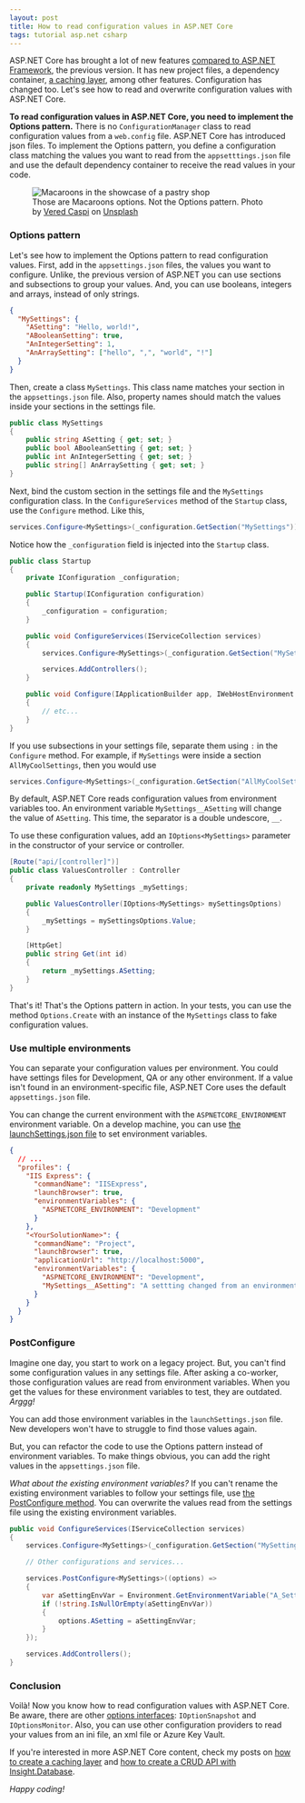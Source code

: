 ```yaml
---
layout: post
title: How to read configuration values in ASP.NET Core
tags: tutorial asp.net csharp
---
```


ASP.NET Core has brought a lot of new features [compared to ASP.NET Framework](https://canro91.github.io/2020/03/23/GuideToNetCore/), the previous version. It has new project files, a dependency container, [a caching layer](https://canro91.github.io/2020/06/29/HowToAddACacheLayer/), among other features. Configuration has changed too. Let's see how to read and overwrite configuration values with ASP.NET Core.

**To read configuration values in ASP.NET Core, you need to implement the Options pattern.** There is no `ConfigurationManager` class to read configuration values from a `web.config` file. ASP.NET Core has introduced json files. To implement the Options pattern, you define a configuration class matching the values you want to read from the `appsetttings.json` file and use the default dependency container to receive the read values in your code.

<figure>
<img src="https://images.unsplash.com/photo-1589210212007-20415bd621b1?ixlib=rb-1.2.1&q=80&fm=jpg&crop=entropy&cs=tinysrgb&w=800&h=400&fit=crop" alt="Macaroons in the showcase of a pastry shop" />

<figcaption>Those are Macaroons options. Not the Options pattern. <span>Photo by <a href="https://unsplash.com/@veredcc?utm_source=unsplash&amp;utm_medium=referral&amp;utm_content=creditCopyText">Vered Caspi</a> on <a href="https://unsplash.com/s/photos/choices?utm_source=unsplash&amp;utm_medium=referral&amp;utm_content=creditCopyText">Unsplash</a></span></figcaption>
</figure>

### Options pattern

Let's see how to implement the Options pattern to read configuration values. First, add in the `appsettings.json` files, the values you want to configure. Unlike, the previous version of ASP.NET you can use sections and subsections to group your values. And, you can use booleans, integers and arrays, instead of only strings.

```json
{
  "MySettings": {
    "ASetting": "Hello, world!",
    "ABooleanSetting": true,
    "AnIntegerSetting": 1,
    "AnArraySetting": ["hello", ",", "world", "!"]
  }
}
```

Then, create a class `MySettings`. This class name matches your section in the `appsettings.json` file. Also, property names should match the values inside your sections in the settings file.

```csharp
public class MySettings
{
    public string ASetting { get; set; }
    public bool ABooleanSetting { get; set; }
    public int AnIntegerSetting { get; set; }
    public string[] AnArraySetting { get; set; }
}
```

Next, bind the custom section in the settings file and the `MySettings` configuration class. In the `ConfigureServices` method of the `Startup` class, use the `Configure` method. Like this, 

```csharp
services.Configure<MySettings>(_configuration.GetSection("MySettings"));
```

Notice how the `_configuration` field is injected into the `Startup` class.

```csharp
public class Startup
{
    private IConfiguration _configuration;

    public Startup(IConfiguration configuration)
    {
        _configuration = configuration;
    }

    public void ConfigureServices(IServiceCollection services)
    {
        services.Configure<MySettings>(_configuration.GetSection("MySettings"));

        services.AddControllers();
    }

    public void Configure(IApplicationBuilder app, IWebHostEnvironment env)
    {
        // etc...
    }
}
```

If you use subsections in your settings file, separate them using `:` in the `Configure` method. For example, if  `MySettings` were inside a section `AllMyCoolSettings`, then you would use 

```csharp
services.Configure<MySettings>(_configuration.GetSection("AllMyCoolSettings:MySettings"));
```

By default, ASP.NET Core reads configuration values from environment variables too. An environment variable `MySettings__ASetting` will change the value of `ASetting`. This time, the separator is a double undescore, `__`.

To use these configuration values, add an `IOptions<MySettings>` parameter in the constructor of your service or controller.

```csharp
[Route("api/[controller]")]
public class ValuesController : Controller
{
    private readonly MySettings _mySettings;

    public ValuesController(IOptions<MySettings> mySettingsOptions)
    {
        _mySettings = mySettingsOptions.Value;
    }

    [HttpGet]
    public string Get(int id)
    {
        return _mySettings.ASetting;
    }
}
```

That's it! That's the Options pattern in action. In your tests, you can use the method `Options.Create` with an instance of the `MySettings` class to fake configuration values.

### Use multiple environments

You can separate your configuration values per environment. You could have settings files for Development, QA or any other environment. If a value isn't found in an environment-specific file, ASP.NET Core uses the default `appsettings.json` file.

You can change the current environment with the `ASPNETCORE_ENVIRONMENT` environment variable. On a develop machine, you can use [the launchSettings.json file](https://docs.microsoft.com/en-us/aspnet/core/fundamentals/environments?view=aspnetcore-3.1#development-and-launchsettingsjson) to set environment variables.

```json
{
  // ...
  "profiles": {
    "IIS Express": {
      "commandName": "IISExpress",
      "launchBrowser": true,
      "environmentVariables": {
        "ASPNETCORE_ENVIRONMENT": "Development"
      }
    },
    "<YourSolutionName>": {
      "commandName": "Project",
      "launchBrowser": true,
      "applicationUrl": "http://localhost:5000",
      "environmentVariables": {
        "ASPNETCORE_ENVIRONMENT": "Development",
        "MySettings__ASetting": "A settting changed from an environment var"
      }
    }
  }
}
```

### PostConfigure

Imagine one day, you start to work on a legacy project. But, you can't find some configuration values in any settings file. After asking a co-worker, those configuration values are read from environment variables. When you get the values for these environment variables to test, they are outdated. _Arggg!_

You can add those environment variables in the `launchSettings.json` file. New developers won't have to struggle to find those values again.

But, you can refactor the code to use the Options pattern instead of environment variables. To make things obvious, you can add the right values in the `appsettings.json` file.

_What about the existing environment variables?_ If you can't rename the existing environment variables to follow your settings file, use [the PostConfigure method](https://docs.microsoft.com/en-us/aspnet/core/fundamentals/configuration/options?view=aspnetcore-3.1#options-post-configuration). You can overwrite the values read from the settings file using the existing environment variables.

```csharp
public void ConfigureServices(IServiceCollection services)
{
    services.Configure<MySettings>(_configuration.GetSection("MySettings"));

    // Other configurations and services...

    services.PostConfigure<MySettings>((options) =>
    {
        var aSettingEnvVar = Environment.GetEnvironmentVariable("A_Setting");
        if (!string.IsNullOrEmpty(aSettingEnvVar))
        {
            options.ASetting = aSettingEnvVar;
        }
    });

    services.AddControllers();
}
```

### Conclusion

Voilà! Now you know how to read configuration values with ASP.NET Core. Be aware, there are other [options interfaces](https://docs.microsoft.com/en-us/aspnet/core/fundamentals/configuration/options?view=aspnetcore-3.1#options-interfaces): `IOptionSnapshot` and `IOptionsMonitor`. Also, you can use other configuration providers to read your values from an ini file, an xml file or Azure Key Vault.

If you're interested in more ASP.NET Core content, check my posts on [how to create a caching layer](https://canro91.github.io/2020/06/29/HowToAddACacheLayer/) and [how to create a CRUD API with Insight.Database](https://canro91.github.io/2020/05/01/InsightDatabase/).

_Happy coding!_
